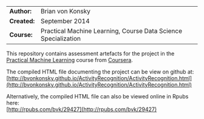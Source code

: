 |                   |                                                        |
|:------------------|:-------------------------------------------------------|
|**Author:**        | Brian von Konsky
|**Created:**       | September 2014
|**Course:**        | Practical Machine Learning, Course Data Science Specialization


This repository contains assessment artefacts for the project in the 
[Practical Machine Learning](https://www.coursera.org/course/predmachlearn) course from [Coursera](https://www.coursera.org/).

The compiled HTML file documenting the project can be view on github at:</br>
[http://bvonkonsky.github.io/ActivityRecognition/ActivityRecognition.html](http://bvonkonsky.github.io/ActivityRecognition/ActivityRecognition.html)

Alternatively, the compiled HTML file can also be viewed online in Rpubs here:</br>
[http://rpubs.com/bvk/29427](http://rpubs.com/bvk/29427)
